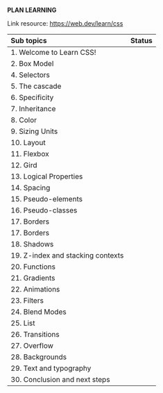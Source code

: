 **PLAN LEARNING**

Link resource: https://web.dev/learn/css

| Sub topics                        | Status |
| :-------------------------------- | :----: |
| 1. Welcome to Learn CSS!          |        |
| 2. Box Model                      |        |
| 4. Selectors                      |        |
| 5. The cascade                    |        |
| 6. Specificity                    |        |
| 7. Inheritance                    |        |
| 8. Color                          |        |
| 9. Sizing Units                   |        |
| 10. Layout                        |        |
| 11. Flexbox                       |        |
| 12. Gird                          |        |
| 13. Logical Properties            |        |
| 14. Spacing                       |        |
| 15. Pseudo-elements               |        |
| 16. Pseudo-classes                |        |
| 17. Borders                       |        |
| 17. Borders                       |        |
| 18. Shadows                       |        |
| 19. Z-index and stacking contexts |        |
| 20. Functions                     |        |
| 21. Gradients                     |        |
| 22. Animations                    |        |
| 23. Filters                       |        |
| 24. Blend Modes                   |        |
| 25. List                          |        |
| 26. Transitions                   |        |
| 27. Overflow                      |        |
| 28. Backgrounds                   |        |
| 29. Text and typography           |        |
| 30. Conclusion and next steps     |        |
